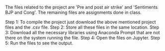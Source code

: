 The files related to the project are 'Pre and post air strike' and 'Sentiments BJP and Cong'. The remaining files are assignments done in class.

Step 1: To compile the project just download the above mentioned project files and the .csv file.
Step 2: Store all these files in the same location.
Step 3: Download all the necessary libraries using Anaconda Prompt that are not there on the system running the file.
Step 4: Open the files on Jupyter.
Step 5: Run the files to see the output.
